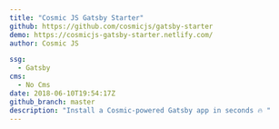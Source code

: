 ```yaml
---
title: "Cosmic JS Gatsby Starter"
github: https://github.com/cosmicjs/gatsby-starter
demo: https://cosmicjs-gatsby-starter.netlify.com/
author: Cosmic JS

ssg:
  - Gatsby
cms:
  - No Cms
date: 2018-06-10T19:54:17Z
github_branch: master
description: "Install a Cosmic-powered Gatsby app in seconds 🔥 "
---
```

